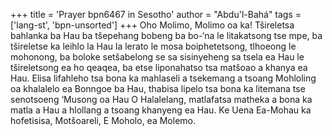 +++
title = 'Prayer bpn6467 in Sesotho'
author = "Abdu'l-Bahá"
tags = ['lang-st', 'bpn-unsorted']
+++
Oho Molimo, Molimo oa ka! Tšireletsa bahlanka ba Hau ba tšepehang bobeng ba bo-‘na le litakatsong tse mpe, ba tšireletse ka leihlo la Hau la lerato le mosa boiphetetsong, tlhoeong le mohonong, ba boloke setšabelong se sa sisinyeheng sa tsela ea Hau le tšireletsong ea ho qeaqea, ba etse liponahatso tsa matšoao a khanya ea Hau.  Elisa lifahleho tsa bona ka mahlaseli a tsekemang a tsoang Mohloling oa khalalelo ea Bonngoe ba Hau, thabisa lipelo tsa bona ka litemana tse senotsoeng ‘Musong oa Hau O Halalelang, matlafatsa matheka a bona ka matla a Hau a hlollang a tsoang khanyeng ea Hau.  Ke Uena Ea-Mohau ka hofetisisa, Motšoareli, E Moholo, ea Molemo.
